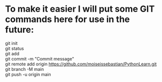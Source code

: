 # To make it easier I will put some GIT commands here for use in the future:

git init
<br>git status
<br>git add
<br>git commit -m "Commit message"
<br>git remote add origin https://github.com/moiseissebastian/PythonLearn.git
<br>git branch -M main
<br>git push -u origin main
